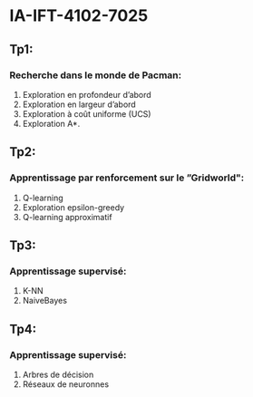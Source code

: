 # IA-IFT-4102-7025

## Tp1: 

### Recherche dans le monde de Pacman:
1) Exploration en profondeur d’abord 
2) Exploration en largeur d’abord 
3) Exploration à coût uniforme (UCS)
4) Exploration A*.

## Tp2:
### Apprentissage par renforcement sur le ”Gridworld":
1) Q-learning
2) Exploration epsilon-greedy
3) Q-learning approximatif


## Tp3:
### Apprentissage supervisé:
1) K-NN
2) NaiveBayes

## Tp4:
### Apprentissage supervisé:
1) Arbres de décision
2) Réseaux de neuronnes
